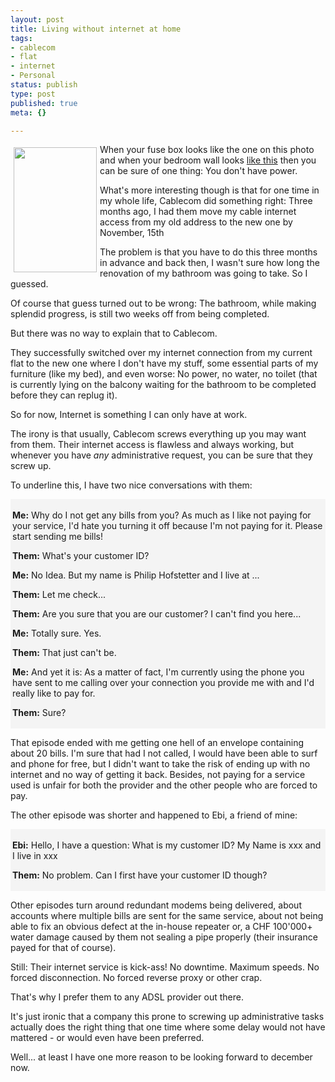 ```yaml
---
layout: post
title: Living without internet at home
tags:
- cablecom
- flat
- internet
- Personal
status: publish
type: post
published: true
meta: {}

---
```

<a href="http://www.lipfi.ch/gallery2/v/flat/renovation/IMG_0012.JPG.html"><img src="http://www.lipfi.ch/gallery2/d/1779-2/IMG_0012.JPG" width="133" height="200" style="float: left; margin: 5px" /></a>
<p>When your fuse box looks like the one on this photo and when your bedroom wall looks <a href="http://www.lipfi.ch/gallery2/v/flat/renovation/IMG_0014.JPG.html">like this</a> then you can be sure of one thing: You don't have power.</p>
<p>What's more interesting though is that for one time in my whole life, Cablecom did something right: Three months ago, I had them move my cable internet access from my old address to the new one by November, 15th</p>
<p>The problem is that you have to do this three months in advance and back then, I wasn't sure how long the renovation of my bathroom was going to take. So I guessed.</p>
<p>Of course that guess turned out to be wrong: The bathroom, while making splendid progress, is still two weeks off from being completed.</p>
<p>But there was no way to explain that to Cablecom.</p>
<p>They successfully switched over my internet connection from my current flat to the new one where I don't have my stuff, some essential parts of my furniture (like my bed), and even worse: No power, no water, no toilet (that is currently lying on the balcony waiting for the bathroom to be completed before they can replug it).</p>
<p>So for now, Internet is something I can only have at work.</p>
<p>The irony is that usually, Cablecom screws everything up you may want from them. Their internet access is flawless and always working, but whenever you have <em>any</em> administrative request, you can be sure that they screw up.</p>
<p>To underline this, I have two nice conversations with them:</p>
<div style="background-color: #f4f4f4; padding: 3px">
<p>
<b>Me:</b> Why do I not get any bills from you? As much as I like not paying for your service, I'd hate you turning it off because I'm not paying for it. Please start sending me bills!
</p>
<p><b>Them:</b> What's your customer ID?</p>
<p><b>Me:</b> No Idea. But my name is Philip Hofstetter and I live at ...</p>
<p><b>Them:</b> Let me check...</p>
<p><b>Them:</b> Are you sure that you are our customer? I can't find you here...</p>
<p><b>Me:</b> Totally sure. Yes.</p>
<p><b>Them:</b> That just can't be.</p>
<p><b>Me:</b> And yet it is: As a matter of fact, I'm currently using the phone you have sent to me calling over your connection you provide me with and I'd really like to pay for.</p>
<p><b>Them:</b> Sure?</p>
</div>
<p>That episode ended with me getting one hell of an envelope containing about 20 bills. I'm sure that had I not called, I would have been able to surf and phone for free, but I didn't want to take the risk of ending up with no internet and no way of getting it back. Besides, not paying for a service used is unfair for both the provider and the other people who are forced to pay.</p>
<p>The other episode was shorter and happened to Ebi, a friend of mine:</p>
<div style="background-color: #f4f4f4; padding: 3px">
<p><b>Ebi:</b> Hello, I have a question: What is my customer ID? My Name is xxx and I live in xxx</p>
<p><b>Them:</b> No problem. Can I first have your customer ID though?</p>
</div>
<p>Other episodes turn around redundant modems being delivered, about accounts where multiple bills are sent for the same service, about not being able to fix an obvious defect at the in-house repeater or, a CHF 100'000+ water damage caused by them not sealing a pipe properly (their insurance payed for that of course).</p>
<p>Still: Their internet service is kick-ass! No downtime. Maximum speeds. No forced disconnection. No forced reverse proxy or other crap.</p>
<p>That's why I prefer them to any ADSL provider out there.</p>
<p>It's just ironic that a company this prone to screwing up administrative tasks actually does the right thing that one time where some delay would not have mattered - or would even have been preferred.</p>
<p>Well... at least I have one more reason to be looking forward to december now.</p>

